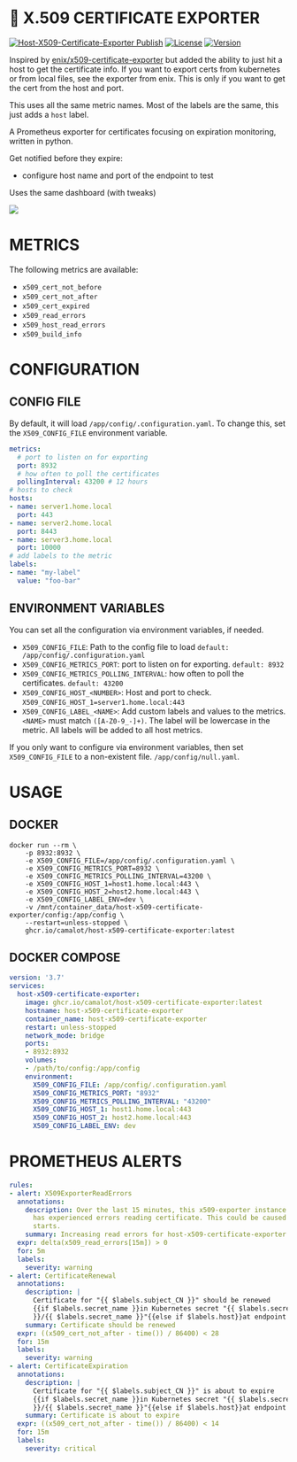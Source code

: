 # 🔏 X.509 CERTIFICATE EXPORTER

[![Host-X509-Certificate-Exporter Publish](https://github.com/camalot/host-x509-certificate-exporter/actions/workflows/publish-main.yml/badge.svg)](https://github.com/camalot/host-x509-certificate-exporter/actions/workflows/publish-main.yml) [![License](https://img.shields.io/github/license/camalot/host-x509-certificate-exporter.svg)](https://github.com/camalot/host-x509-certificate-exporter/blob/master/LICENSE) [![Version](https://badge.fury.io/gh/camalot%2Fhost-x509-certificate-exporter.svg)](https://github.com/camalot/host-x509-certificate-exporter/pkgs/container/host-x509-certificate-exporter)

Inspired by [enix/x509-certificate-exporter](https://github.com/enix/x509-certificate-exporter) but added the ability to just hit a host to get the certificate info. If you want to export certs from kubernetes or from local files, see the exporter from enix. This is only if you want to get the cert from the host and port. 

This uses all the same metric names. Most of the labels are the same, this just adds a `host` label.

A Prometheus exporter for certificates focusing on expiration monitoring, written in python.


Get notified before they expire:

- configure host name and port of the endpoint to test

Uses the same dashboard (with tweaks) 

![](https://i.imgur.com/UWy29Rr.png)

# METRICS

The following metrics are available:

- `x509_cert_not_before`
- `x509_cert_not_after`
- `x509_cert_expired`
- `x509_read_errors`
- `x509_host_read_errors`
- `x509_build_info`


# CONFIGURATION

## CONFIG FILE

By default, it will load `/app/config/.configuration.yaml`. To change this, set the `X509_CONFIG_FILE` environment variable.

```yaml
metrics:
  # port to listen on for exporting
  port: 8932
  # how often to poll the certificates
  pollingInterval: 43200 # 12 hours
# hosts to check
hosts:
- name: server1.home.local
  port: 443
- name: server2.home.local
  port: 8443
- name: server3.home.local
  port: 10000
# add labels to the metric
labels:
- name: "my-label"
  value: "foo-bar"
```

## ENVIRONMENT VARIABLES

You can set all the configuration via environment variables, if needed.

- `X509_CONFIG_FILE`: Path to the config file to load `default: /app/config/.configuration.yaml`
- `X509_CONFIG_METRICS_PORT`: port to listen on for exporting. `default: 8932`
- `X509_CONFIG_METRICS_POLLING_INTERVAL`: how often to poll the certificates. `default: 43200`
- `X509_CONFIG_HOST_<NUMBER>`: Host and port to check. `X509_CONFIG_HOST_1=server1.home.local:443`
- `X509_CONFIG_LABEL_<NAME>`: Add custom labels and values to the metrics. `<NAME>` must match `([A-Z0-9_-]+)`. The label will be lowercase in the metric. All labels will be added to all host metrics. 

If you only want to configure via environment variables, then set `X509_CONFIG_FILE` to a non-existent file. `/app/config/null.yaml`. 

# USAGE

## DOCKER

```
docker run --rm \
	-p 8932:8932 \
	-e X509_CONFIG_FILE=/app/config/.configuration.yaml \
	-e X509_CONFIG_METRICS_PORT=8932 \
	-e X509_CONFIG_METRICS_POLLING_INTERVAL=43200 \
	-e X509_CONFIG_HOST_1=host1.home.local:443 \
	-e X509_CONFIG_HOST_2=host2.home.local:443 \
	-e X509_CONFIG_LABEL_ENV=dev \
	-v /mnt/container_data/host-x509-certificate-exporter/config:/app/config \
	--restart=unless-stopped \
	ghcr.io/camalot/host-x509-certificate-exporter:latest
```
## DOCKER COMPOSE

```yaml
version: '3.7'
services:
  host-x509-certificate-exporter:
    image: ghcr.io/camalot/host-x509-certificate-exporter:latest
    hostname: host-x509-certificate-exporter
    container_name: host-x509-certificate-exporter
    restart: unless-stopped
    network_mode: bridge
    ports:
    - 8932:8932
    volumes:
    - /path/to/config:/app/config
    environment:
      X509_CONFIG_FILE: /app/config/.configuration.yaml
      X509_CONFIG_METRICS_PORT: "8932"
      X509_CONFIG_METRICS_POLLING_INTERVAL: "43200"
      X509_CONFIG_HOST_1: host1.home.local:443
      X509_CONFIG_HOST_2: host2.home.local:443
      X509_CONFIG_LABEL_ENV: dev
```

# PROMETHEUS ALERTS

```yaml
rules:
- alert: X509ExporterReadErrors
  annotations:
    description: Over the last 15 minutes, this x509-exporter instance
      has experienced errors reading certificate. This could be caused by a misconfiguration if triggered when the exporter
      starts.
    summary: Increasing read errors for host-x509-certificate-exporter
  expr: delta(x509_read_errors[15m]) > 0
  for: 5m
  labels:
    severity: warning
- alert: CertificateRenewal
  annotations:
    description: | 
      Certificate for "{{ $labels.subject_CN }}" should be renewed
      {{if $labels.secret_name }}in Kubernetes secret "{{ $labels.secret_namespace
      }}/{{ $labels.secret_name }}"{{else if $labels.host}}at endpoint "{{ $labels.host}}"{{else}}at location "{{ $labels.filepath }}"{{end}}
    summary: Certificate should be renewed
  expr: ((x509_cert_not_after - time()) / 86400) < 28
  for: 15m
  labels:
    severity: warning
- alert: CertificateExpiration
  annotations:
    description: |
      Certificate for "{{ $labels.subject_CN }}" is about to expire
      {{if $labels.secret_name }}in Kubernetes secret "{{ $labels.secret_namespace
      }}/{{ $labels.secret_name }}"{{else if $labels.host}}at endpoint "{{ $labels.host}}"{{else}}at location "{{ $labels.filepath }}"{{end}}
    summary: Certificate is about to expire
  expr: ((x509_cert_not_after - time()) / 86400) < 14
  for: 15m
  labels:
    severity: critical
```